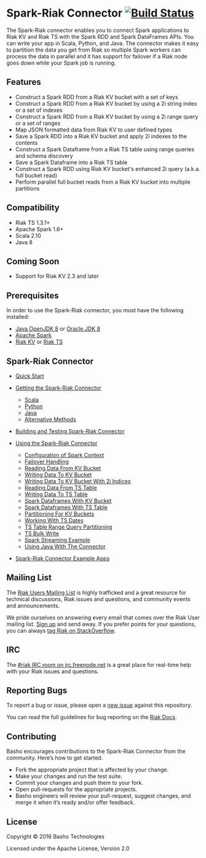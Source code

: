 # Spark-Riak Connector [![Build Status](https://travis-ci.org/basho/spark-riak-connector.svg?branch=develop)](https://travis-ci.org/basho/spark-riak-connector)

The Spark-Riak connector enables you to connect Spark applications to Riak KV and Riak TS with the Spark RDD and Spark DataFrames APIs. You can write your app in Scala, Python, and Java. The connector makes it easy to partition the data you get from Riak so multiple Spark workers can process the data in parallel and it has support for failover if a Riak node goes down while your Spark job is running.

## Features

* Construct a Spark RDD from a Riak KV bucket with a set of keys
* Construct a Spark RDD from a Riak KV bucket by using a 2i string index or a set of indexes
* Construct a Spark RDD from a Riak KV bucket by using a 2i range query or a set of ranges 
* Map JSON formatted data from Riak KV to user defined types
* Save a Spark RDD into a Riak KV bucket and apply 2i indexes to the contents
* Construct a Spark Dataframe from a Riak TS table using range queries and schema discovery
* Save a Spark Dataframe into a Riak TS table
* Construct a Spark RDD using Riak KV bucket's enhanced 2i query (a.k.a. full bucket read)
* Perform parallel full bucket reads from a Riak KV bucket into multiple partitions

## Compatibility

* Riak TS 1.3.1+
* Apache Spark 1.6+
* Scala 2.10
* Java 8

## Coming Soon

* Support for Riak KV 2.3 and later

## Prerequisites

In order to use the Spark-Riak connector, you must have the following installed: 

* [Java OpenJDK 8](http://openjdk.java.net/install/) or [Oracle JDK 8](http://www.oracle.com/technetwork/java/javase/downloads/jdk8-downloads-2133151.html)
* [Apache Spark](http://spark.apache.org/docs/latest/#downloading)
* [Riak KV](http://docs.basho.com/riak/kv/latest) or [Riak TS](http://docs.basho.com/riak/ts/latest/)

## Spark-Riak Connector

- [Quick Start](./docs/quick-start.md#quick-start-guide)

- [Getting the Spark-Riak Connector](./docs/getting-connector.md#getting-the-spark-riak-connector)
  - [Scala](./docs/getting-connector.md#scala)
  - [Python](./docs/getting-connector.md#python)
  - [Java](./docs/getting-connector.md#java)
  - [Alternative Methods](./docs/getting-connector.md#alternative-scala-java-python)

- [Building and Testing Spark-Riak Connector](./docs/building-and-testing-connector.md#building-and-testing-the-spark-riak-connector)

- [Using the Spark-Riak Connector](./docs/using-connector.md#using-the-spark-riak-connector)
  - [Configuration of Spark Context](./docs/using-connector.md#configuration-of-spark-context)
  - [Failover Handling](./docs/using-connector.md#failover-handling)
  - [Reading Data From KV Bucket](./docs/using-connector.md#reading-data-from-kv-bucket)
  - [Writing Data To KV Bucket](./docs/using-connector.md#writing-data-to-kv-bucket)
  - [Writing Data To KV Bucket With 2i Indices](./docs/using-connector.md#writing-data-to-kv-bucket-with-2i-indices)
  - [Reading Data From TS Table](./docs/using-connector.md#reading-data-from-ts-table)
  - [Writing Data To TS Table](./docs/using-connector.md#writing-data-to-ts-table)
  - [Spark Dataframes With KV Bucket](./docs/using-connector.md#spark-dataframes-with-kv-bucket)
  - [Spark Dataframes With TS Table](./docs/using-connector.md#spark-dataframes-with-ts-table)
  - [Partitioning For KV Buckets](./docs/using-connector.md#partitioning-for-kv-buckets)
  - [Working With TS Dates](./docs/using-connector.md#working-with-ts-dates)
  - [TS Table Range Query Partitioning](./docs/using-connector.md#ts-table-range-query-partitioning)
  - [TS Bulk Write](./docs/using-connector.md#ts-bulk-write)
  - [Spark Streaming Example](./docs/using-connector.md#spark-streaming-example)
  - [Using Java With The Connector](./docs/using-connector.md#using-java-with-the-connector)

- [Spark-Riak Connector Example Apps](./examples/README.md#examples-and-interactive-scala-shell-repl)
  
## Mailing List

The [Riak Users Mailing List](http://lists.basho.com/mailman/listinfo/riak-users_lists.basho.com) is highly trafficked and a great resource for technical discussions, Riak issues and questions, and community events and announcements.

We pride ourselves on answering every email that comes over the Riak User mailing list. [Sign up](http://lists.basho.com/mailman/listinfo/riak-users_lists.basho.com) and send away. If you prefer points for your questions, you can always [tag Riak on StackOverflow](https://stackoverflow.com/questions/tagged/riak).

## IRC

The [#riak IRC room on irc.freenode.net](https://irc.lc/freenode/riak) is a great place for real-time help with your Riak issues and questions.

## Reporting Bugs

To report a bug or issue, please open a [new issue](https://github.com/basho/spark-riak-connector/issues) against this repository.

You can read the full guidelines for bug reporting on the [Riak Docs](http://docs.basho.com/community/reporting-bugs/).

## Contributing

Basho encourages contributions to the Spark-Riak Connector from the community. Here’s how to get started.

* Fork the appropriate project that is affected by your change.
* Make your changes and run the test suite.
* Commit your changes and push them to your fork.
* Open pull-requests for the appropriate projects.
* Basho engineers will review your pull-request, suggest changes, and merge it when it’s ready and/or offer feedback.

## License

Copyright © 2016 Basho Technologies

Licensed under the Apache License, Version 2.0
